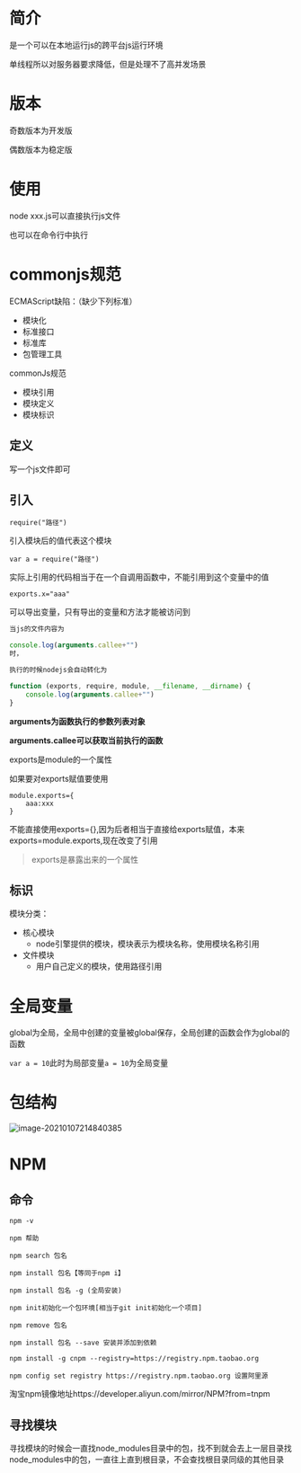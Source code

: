 # 简介

是一个可以在本地运行js的跨平台js运行环境

单线程所以对服务器要求降低，但是处理不了高并发场景

# 版本

奇数版本为开发版

偶数版本为稳定版

# 使用

node xxx.js可以直接执行js文件

也可以在命令行中执行

# commonjs规范

ECMAScript缺陷：（缺少下列标准）

- 模块化
- 标准接口
- 标准库
- 包管理工具

commonJs规范

- 模块引用
- 模块定义
- 模块标识

## 定义

写一个js文件即可

## 引入

`require("路径")`

引入模块后的值代表这个模块

`var a = require("路径")`

实际上引用的代码相当于在一个自调用函数中，不能引用到这个变量中的值

`exports.x="aaa"`

可以导出变量，只有导出的变量和方法才能被访问到



```js
当js的文件内容为

console.log(arguments.callee+"")
时，

执行的时候nodejs会自动转化为

function (exports, require, module, __filename, __dirname) {
	console.log(arguments.callee+"")
}
```

**arguments为函数执行的参数列表对象**

**arguments.callee可以获取当前执行的函数**

exports是module的一个属性

如果要对exports赋值要使用

```
module.exports={
	aaa:xxx
}
```

不能直接使用exports={},因为后者相当于直接给exports赋值，本来exports=module.exports,现在改变了引用

> exports是暴露出来的一个属性

## 标识

模块分类：

- 核心模块
  - node引擎提供的模块，模块表示为模块名称，使用模块名称引用
- 文件模块
  - 用户自己定义的模块，使用路径引用

# 全局变量

global为全局，全局中创建的变量被global保存，全局创建的函数会作为global的函数

`var a = 10`此时为局部变量`a = 10`为全局变量



# 包结构

![image-20210107214840385](E:\github\fuckJava\笔记\前端\nodejs.assets\image-20210107214840385.png)



# NPM

## 命令

```
npm -v

npm 帮助

npm search 包名

npm install 包名【等同于npm i】

npm install 包名 -g (全局安装)

npm init初始化一个包环境[相当于git init初始化一个项目]

npm remove 包名

npm install 包名 --save 安装并添加到依赖

npm install -g cnpm --registry=https://registry.npm.taobao.org

npm config set registry https://registry.npm.taobao.org 设置阿里源
```

淘宝npm镜像地址https://developer.aliyun.com/mirror/NPM?from=tnpm

## 寻找模块

寻找模块的时候会一直找node_modules目录中的包，找不到就会去上一层目录找node_modules中的包，一直往上直到根目录，不会查找根目录同级的其他目录